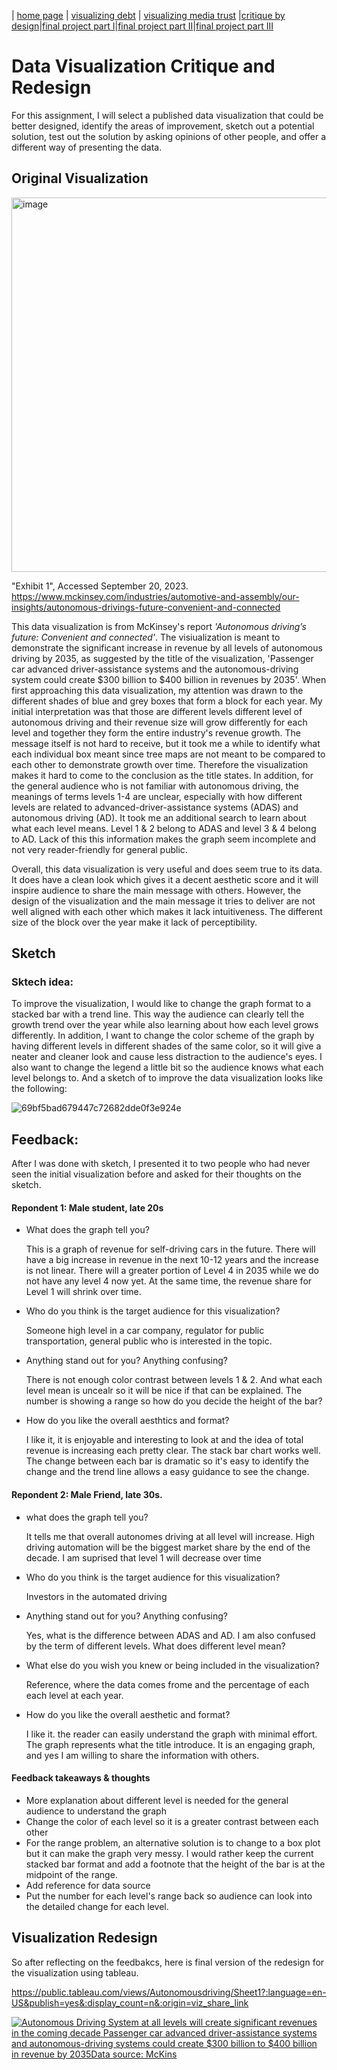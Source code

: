 | [home page](/README.md) | [visualizing debt](/GovermentDebt.md) | [visualizing media trust](/MediaTrust.md) |[critique by design](/assignment3&4.md)|[final project part I](/part1.md)|[final project part II](/part2.md)|[final project part III](/part3.md)
# Data Visualization Critique and Redesign 
For this assignment, I will select a published data visualization that could be better designed, identify the areas of improvement, sketch out a potential solution, test out the solution by asking opinions of other people, and offer a different way of presenting the data. 


## Original Visualization 
<img width="599" alt="image" src="https://github.com/YLtryingcode/Yilin-Lyu-portfolio/assets/122923571/56a505f5-bf1f-4433-b140-d66b1694ed95">




"Exhibit 1", Accessed September 20, 2023. https://www.mckinsey.com/industries/automotive-and-assembly/our-insights/autonomous-drivings-future-convenient-and-connected

This data visualization is from McKinsey's report *'Autonomous driving’s future: Convenient and connected'*. The visiualization is meant to demonstrate the significant increase in revenue by all levels of autonomous driving by 2035, as suggested by the title of the visualization, 'Passenger car advanced driver-assistance systems and the autonomous-driving system could create $300 billion to $400 billion in revenues by 2035'. When first approaching this data visualization, my attention was drawn to the different shades of blue and grey boxes that form a block for each year. My initial interpretation was that those are different levels different level of autonomous driving and their revenue size will grow differently for each level and together they form the entire industry's revenue growth. The message itself is not hard to receive, but it took me a while to identify what each individual box meant since tree maps are not meant to be compared to each other to demonstrate growth over time. Therefore the visualization makes it hard to come to the conclusion as the title states. In addition, for the general audience who is not familiar with autonomous driving, the meanings of terms levels 1-4 are unclear, especially with how different levels are related to advanced-driver-assistance systems (ADAS) and autonomous driving (AD). It took me an additional search to learn about what each level means. Level 1 & 2 belong to ADAS and level 3 & 4 belong to AD. Lack of this this information makes the graph seem incomplete and not very reader-friendly for general public. 

Overall, this data visualization is very useful and does seem true to its data. It does have a clean look which gives it a decent aesthetic score and it will inspire audience to share the main message with others. However, the design of the visualization and the main message it tries to deliver are not well aligned with each other which makes it lack intuitiveness. The different size of the block over the year make it lack of perceptibility. 
 
## Sketch 

### Sktech idea:
To improve the visualization, I would like to change the graph format to a stacked bar with a trend line. This way the audience can clearly tell the growth trend over the year while also learning about how each level grows differently. In addition, I want to change the color scheme of the graph by having different levels in different shades of the same color, so it will give a neater and cleaner look and cause less distraction to the audience's eyes. I also want to change the legend a little bit so the audience knows what each level belongs to.  And a sketch of to improve the data visualization looks like the following: 

![69bf5bad679447c72682dde0f3e924e](https://github.com/YLtryingcode/Yilin-Lyu-portfolio/assets/122923571/50b5ee3f-e203-4676-b2c3-170a6a606fbf)



## Feedback: 
After I was done with sketch, I presented it to two people who had never seen the initial visualization before and asked for their thoughts on the sketch. 

#### Repondent 1: Male student, late 20s 
- What does the graph tell you?

  This is a graph of revenue for self-driving cars in the future. There will have a big increase in revenue in the next 10-12 years and the increase is not linear. There will a greater portion of Level 4 in 2035 while we do not have any level 4 now yet. At the same time, the revenue share for Level 1 will shrink over time. 
- Who do you think is the target audience for this visualization?

  Someone high level in a car company, regulator for public transportation, general public who is interested in the topic.
- Anything stand out for you? Anything confusing?

  There is not enough color contrast between levels 1 & 2. And what each level mean is uncealr so it will be nice if that can be explained. The number is showing a range so how do you decide the height of the bar? 
- How do you like the overall aesthtics and format?

  I like it, it is enjoyable and interesting to look at and the idea of total revenue is increasing each pretty clear. The stack bar chart works well. The change between each bar is dramatic so it's easy to identify the change and the trend line allows a easy guidance to see the change.


#### Repondent 2: Male Friend, late 30s.
- what does the graph tell you?

  It tells me that overall autonomes driving at all level will increase.  High driving automation will be the biggest market share by the end of the decade. I am suprised that level 1 will decrease over time
- Who do you think is the target audience for this visualization?

  Investors in the automated driving 
- Anything stand out for you? Anything confusing?

  Yes, what is the difference between ADAS and AD. I am also confused by the term of different levels. What does different level mean?
- What else do you wish you knew or being included in the visualization?

  Reference, where the data comes frome and the percentage of each each level at each year.
- How do you like the overall aesthetic and format?

  I like it. the reader can easily understand the graph with minimal effort. The graph represents what the title introduce. It is an engaging graph, and yes I am willing to share the information with others.

#### Feedback takeaways & thoughts
- More explanation  about different level is needed for the general audience to understand the graph
- Change the color of each level so it is a greater contrast between each other
- For the range problem, an alternative solution is to change to a box plot but it can make the graph very messy. I would rather keep the current stacked bar format and add a footnote that the height of the bar is at the midpoint of the range.
- Add reference for data source
- Put the number for each level's range back so audience can look into the detailed change for each level.  

##  Visualization Redesign 
So after reflecting on the feedbakcs, here is final version of the redesign for the visualization using tableau. 


https://public.tableau.com/views/Autonomousdriving/Sheet1?:language=en-US&publish=yes&:display_count=n&:origin=viz_share_link

<div class='tableauPlaceholder' id='viz1695261512891' style='position: relative'><noscript><a href='#'><img alt='Autonomous Driving System at all levels will create significant revenues in the coming decade Passenger car advanced driver-assistance systems and autonomous-driving systems could create $300 billion to $400 billion in revenue by 2035Data source: McKins ' src='https:&#47;&#47;public.tableau.com&#47;static&#47;images&#47;Au&#47;Autonomousdriving&#47;Sheet1&#47;1_rss.png' style='border: none' /></a></noscript><object class='tableauViz'  style='display:none;'><param name='host_url' value='https%3A%2F%2Fpublic.tableau.com%2F' /> <param name='embed_code_version' value='3' /> <param name='site_root' value='' /><param name='name' value='Autonomousdriving&#47;Sheet1' /><param name='tabs' value='no' /><param name='toolbar' value='yes' /><param name='static_image' value='https:&#47;&#47;public.tableau.com&#47;static&#47;images&#47;Au&#47;Autonomousdriving&#47;Sheet1&#47;1.png' /> <param name='animate_transition' value='yes' /><param name='display_static_image' value='yes' /><param name='display_spinner' value='yes' /><param name='display_overlay' value='yes' /><param name='display_count' value='yes' /><param name='language' value='en-US' /><param name='filter' value='publish=yes' /></object></div>
<script type='text/javascript'>
  var divElement = document.getElementById('viz1695261512891'); 
  var vizElement = divElement.getElementsByTagName('object')[0];
  vizElement.style.width='100%';vizElement.style.height=(divElement.offsetWidth*0.75)+'px'; 
  var scriptElement = document.createElement('script');
  scriptElement.src = 'https://public.tableau.com/javascripts/api/viz_v1.js';
  vizElement.parentNode.insertBefore(scriptElement, vizElement);    
</script>
